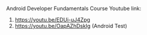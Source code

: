 Android Developer Fundamentals Course 
Youtube link:
1. https://youtu.be/EDUi-uJ4Zpg
2. https://youtu.be/OapAZhDskIg (Android Test)
